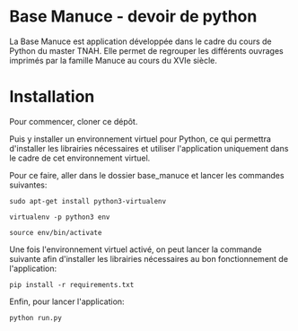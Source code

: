 # Base Manuce - devoir de python 

La Base Manuce est application développée dans le cadre du cours de Python du master TNAH. Elle permet de regrouper les différents ouvrages imprimés par la famille Manuce au cours du XVIe siècle.


# Installation

Pour commencer, cloner ce dépôt.

Puis y installer un environnement virtuel pour Python, ce qui permettra d'installer les librairies nécessaires et utiliser l'application uniquement dans le cadre de cet environnement virtuel. 

Pour ce faire, aller dans le dossier base_manuce et lancer les commandes suivantes:

`sudo apt-get install python3-virtualenv`

`virtualenv -p python3 env`

`source env/bin/activate`

Une fois l'environnement virtuel activé, on peut lancer la commande suivante afin d'installer les librairies nécessaires au bon fonctionnement de l'application:

`pip install -r requirements.txt`

Enfin, pour lancer l'application:

`python run.py`
